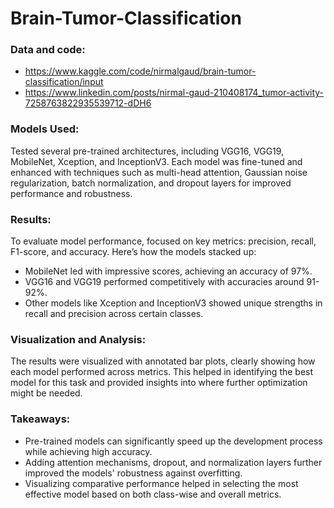 # Brain-Tumor-Classification

### Data and code: 
- https://www.kaggle.com/code/nirmalgaud/brain-tumor-classification/input
- https://www.linkedin.com/posts/nirmal-gaud-210408174_tumor-activity-7258763822935539712-dDH6


### Models Used:
Tested several pre-trained architectures, including VGG16, VGG19, MobileNet, Xception, and InceptionV3. Each model was fine-tuned and enhanced with techniques such as multi-head attention, Gaussian noise regularization, batch normalization, and dropout layers for improved performance and robustness.

### Results:
To evaluate model performance, focused on key metrics: precision, recall, F1-score, and accuracy. Here’s how the models stacked up:
- MobileNet led with impressive scores, achieving an accuracy of 97%.
- VGG16 and VGG19 performed competitively with accuracies around 91-92%.
- Other models like Xception and InceptionV3 showed unique strengths in recall and precision across certain classes.

### Visualization and Analysis:
The results were visualized with annotated bar plots, clearly showing how each model performed across metrics. This helped in identifying the best model for this task and provided insights into where further optimization might be needed.

### Takeaways:
- Pre-trained models can significantly speed up the development process while achieving high accuracy.
- Adding attention mechanisms, dropout, and normalization layers further improved the models' robustness against overfitting.
- Visualizing comparative performance helped in selecting the most effective model based on both class-wise and overall metrics.
